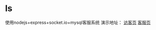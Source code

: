 # ls
使用nodejs+express+socket.io+mysql客服系统
演示地址：
    <a href="http://115.159.197.251:8000">访客页</a>
    <a href="http://115.159.197.251:8000/serve">客服页</a>
     
